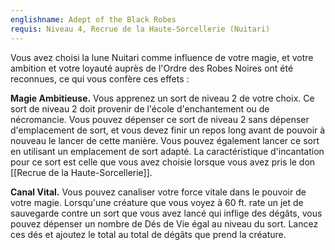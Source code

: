 ```yaml
---
englishname: Adept of the Black Robes
requis: Niveau 4, Recrue de la Haute-Sorcellerie (Nuitari)
---
```

Vous avez choisi la lune Nuitari comme influence de votre magie, et votre ambition et votre loyauté auprès de l'Ordre des Robes Noires ont été reconnues, ce qui vous confère ces effets :

**Magie Ambitieuse.** Vous apprenez un sort de niveau 2 de votre choix. Ce sort de niveau 2 doit provenir de l'école d'enchantement ou de nécromancie. Vous pouvez dépenser ce sort de niveau 2 sans dépenser d'emplacement de sort, et vous devez finir un repos long avant de pouvoir à nouveau le lancer de cette manière. Vous pouvez également lancer ce sort en utilisant un emplacement de sort adapté. La caractéristique d'incantation pour ce sort est celle que vous avez choisie lorsque vous avez pris le don [[Recrue de la Haute-Sorcellerie]].

**Canal Vital.** Vous pouvez canaliser votre force vitale dans le pouvoir de votre magie. Lorsqu'une créature que vous voyez à 60 ft. rate un jet de sauvegarde contre un sort que vous avez lancé qui inflige des dégâts, vous pouvez dépenser un nombre de Dés de Vie égal au niveau du sort. Lancez ces dés et ajoutez le total au total de dégâts que prend la créature.
